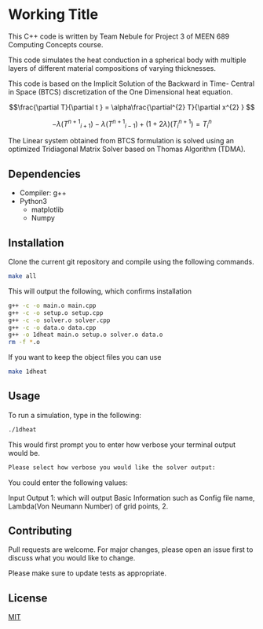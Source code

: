 # Working Title
This C++ code is written by Team Nebule for Project 3 of MEEN 689 Computing Concepts course.

This code simulates the heat conduction in a spherical body with multiple layers of different material compositions of varying thicknesses.

This code is based on the Implicit Solution of the Backward in Time- Central in Space (BTCS) discretization of the One Dimensional heat equation.

$$\frac{\partial T}{\partial t } = \alpha\frac{\partial^{2} T}{\partial x^{2} } $$

$$ -\lambda({T^{n+1}}_{i+1}) - \lambda({T^{n+1}}_{i-1}) + (1 + 2\lambda)(T^{n+1}_{i}) = T^{n}_{i} $$ 

The Linear system obtained from BTCS formulation is solved using an optimized Tridiagonal Matrix Solver based on Thomas Algorithm (TDMA).

  
## Dependencies

- Compiler: g++
- Python3
  - matplotlib
  - Numpy

## Installation

Clone the current git repository and compile using the following commands.
```bash
make all
```
This will output the following, which confirms installation
```bash
g++ -c -o main.o main.cpp
g++ -c -o setup.o setup.cpp
g++ -c -o solver.o solver.cpp
g++ -c -o data.o data.cpp
g++ -o 1dheat main.o setup.o solver.o data.o
rm -f *.o
```
If you want to keep the object files you can use
```bash
make 1dheat
```
## Usage
To run a simulation, type in the following:
```bash
./1dheat
```
This would first prompt you to enter how verbose your terminal output would be.
```bash
Please select how verbose you would like the solver output:
```
You could enter the following values:


Input Output
1: which will output  Basic Information such as Config file name, Lambda(Von Neumann Number) of grid points, 
2. 




## Contributing

Pull requests are welcome. For major changes, please open an issue first
to discuss what you would like to change.

Please make sure to update tests as appropriate.

## License

[MIT](https://choosealicense.com/licenses/mit/)

